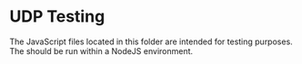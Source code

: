 # UDP Testing

The JavaScript files located in this folder are intended for testing purposes. The should be run within a NodeJS environment.

